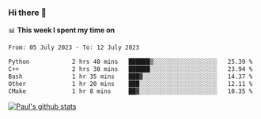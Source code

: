 ### Hi there 👋

📊 **This week I spent my time on**
<!--START_SECTION:waka-->

```txt
From: 05 July 2023 - To: 12 July 2023

Python            2 hrs 48 mins   ██████▒░░░░░░░░░░░░░░░░░░   25.39 %
C++               2 hrs 38 mins   ██████░░░░░░░░░░░░░░░░░░░   23.94 %
Bash              1 hr 35 mins    ███▓░░░░░░░░░░░░░░░░░░░░░   14.37 %
Other             1 hr 20 mins    ███░░░░░░░░░░░░░░░░░░░░░░   12.11 %
CMake             1 hr 8 mins     ██▓░░░░░░░░░░░░░░░░░░░░░░   10.35 %
```

<!--END_SECTION:waka-->


[![Paul's github stats](https://github-readme-stats.vercel.app/api?username=mickeyouyou&theme=dracula&show_icons=true)](https://github.com/anuraghazra/github-readme-stats)
